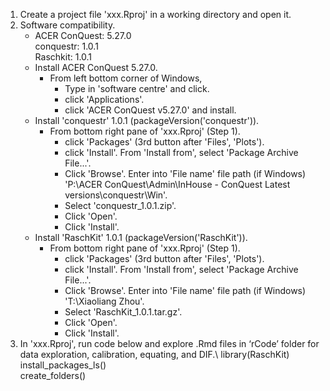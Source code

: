 1.	Create a project file 'xxx.Rproj' in a working directory and open it.
2.	Software compatibility.
    - ACER ConQuest: 5.27.0\
      conquestr: 1.0.1\
      Raschkit: 1.0.1
    - Install ACER ConQuest 5.27.0.
        - From left bottom corner of Windows, 
            - Type in 'software centre' and click.
            - click 'Applications'.
            - click 'ACER ConQuest v5.27.0' and install.
    - Install 'conquestr' 1.0.1 (packageVersion('conquestr')).
        - From bottom right pane of 'xxx.Rproj' (Step 1).    
            - click 'Packages' (3rd button after 'Files', 'Plots').
            - click 'Install'. From 'Install from', select 'Package Archive File...'.
            - Click 'Browse'. Enter into 'File name' file path (if Windows)
                'P:\ACER ConQuest\Admin\InHouse - ConQuest Latest versions\conquestr\Win'.
            - Select 'conquestr_1.0.1.zip'. 
            - Click 'Open'. 
            - Click 'Install'.
    - Install 'RaschKit' 1.0.1 (packageVersion('RaschKit')).
        - From bottom right pane of 'xxx.Rproj' (Step 1).    
            - click 'Packages' (3rd button after 'Files', 'Plots').
            - click 'Install'. From 'Install from', select 'Package Archive File...'.
            - Click 'Browse'. Enter into 'File name' file path (if Windows)
                'T:\Xiaoliang Zhou'.
            - Select 'RaschKit_1.0.1.tar.gz'. 
            - Click 'Open'. 
            - Click 'Install'.
5.  In 'xxx.Rproj', run code below and explore .Rmd files in ‘rCode’ folder for 
    data exploration, calibration, equating, and DIF.\ 
    library(RaschKit)\
    install_packages_ls()\
    create_folders()